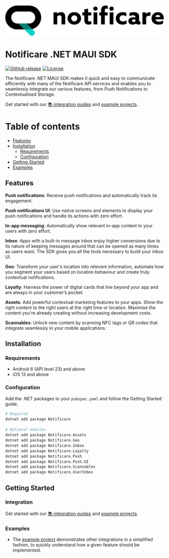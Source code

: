 [<img src="https://raw.githubusercontent.com/notificare/notificare-sdk-dotnet/main/assets/logo.png"/>](https://notificare.com)

# Notificare .NET MAUI SDK

[![GitHub release](https://img.shields.io/github/v/release/notificare/notificare-sdk-dotnet)](https://github.com/notificare/notificare-sdk-dotnet/releases)
[![License](https://img.shields.io/github/license/notificare/notificare-sdk-dotnet)](https://github.com/notificare/notificare-sdk-dotnet/blob/main/LICENSE)

The Notificare .NET MAUI SDK makes it quick and easy to communicate efficiently with many of the Notificare API services and enables you to seamlessly integrate our various features, from Push Notifications to Contextualised Storage.

Get started with our [📚 integration guides](https://docs.notifica.re/sdk/v4/dotnet/setup) and [example projects](#examples).


Table of contents
=================

* [Features](#features)
* [Installation](#installation)
    * [Requirements](#requirements)
    * [Configuration](#configuration)
* [Getting Started](#getting-started)
* [Examples](#examples)


## Features

**Push notifications**: Receive push notifications and automatically track its engagement.

**Push notifications UI**: Use native screens and elements to display your push notifications and handle its actions with zero effort.

**In-app messaging**: Automatically show relevant in-app content to your users with zero effort.

**Inbox**: Apps with a built-in message inbox enjoy higher conversions due to its nature of keeping messages around that can be opened as many times as users want. The SDK gives you all the tools necessary to build your inbox UI.

**Geo**: Transform your user's location into relevant information, automate how you segment your users based on location behaviour and create truly contextual notifications.

**Loyalty**: Harness the power of digital cards that live beyond your app and are always in your customer’s pocket.

**Assets**: Add powerful contextual marketing features to your apps. Show the right content to the right users at the right time or location. Maximise the content you're already creating without increasing development costs.

**Scannables**: Unlock new content by scanning NFC tags or QR codes that integrate seamlessly in your mobile applications.


## Installation

### Requirements

* Android 6 (API level 23) and above
* iOS 13 and above

### Configuration

Add the .NET packages to your `pubspec.yaml` and follow the Getting Started guide.

```bash
# Required
dotnet add package Notificare

# Optional modules
dotnet add package Notificare.Assets
dotnet add package Notificare.Geo
dotnet add package Notificare.Inbox
dotnet add package Notificare.Loyalty
dotnet add package Notificare.Push
dotnet add package Notificare.Push.UI
dotnet add package Notificare.Scannables
dotnet add package Notificare.UserInbox
```

## Getting Started

### Integration
Get started with our [📚 integration guides](https://docs.notifica.re/sdk/v4/dotnet/setup) and [example projects](#examples).


### Examples
- The [example project](https://github.com/Notificare/notificare-sdk-dotnet/tree/main/Sample) demonstrates other integrations in a simplified fashion, to quickly understand how a given feature should be implemented.
